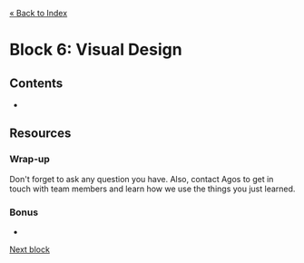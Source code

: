[« Back to Index](../../README.md)

# Block 6: Visual Design

## Contents

- 

## Resources




### Wrap-up

Don't forget to ask any question you have. Also, contact Agos to get in touch with team members and learn how we use the things you just learned.

### Bonus
-

[Next block](../block-7/communication-ux-writing.md)
